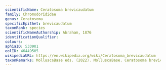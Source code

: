 ```yaml
---
scientificName: Ceratosoma brevicaudatum
family: Chromodorididae
genus: Ceratosoma
specificEpithet: brevicaudatum
taxonRank: species
scientificNameAuthorship: Abraham, 1876
identificationQualifier: 
colours:
aphiaID: 533901
eolID: 46449505
wikipediaURL: https://en.wikipedia.org/wiki/Ceratosoma_brevicaudatum
taxonRemarks: MolluscaBase eds. (2022). MolluscaBase. Ceratosoma brevicaudatum Abraham, 1876. Accessed through: World Register of Marine Species at: https://www.marinespecies.org/aphia.php?p=taxdetails&id=533901 on 2022-02-24
---
```

